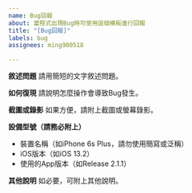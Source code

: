 ```yaml
---
name: Bug回報
about: 當程式出現Bug時可使用這個模板進行回報
title: "[Bug回報]"
labels: bug
assignees: ming900518

---
```


**敘述問題**
請用簡短的文字敘述問題。

**如何復現**
請說明怎麼操作會導致Bug發生。

**截圖或錄影**
如果方便，請附上截圖或螢幕錄影。

**設備型號（請務必附上）**
 - 裝置名稱（如iPhone 6s Plus，請勿使用簡寫或泛稱）
 - iOS版本（如iOS 13.2）
 - 使用的App版本（如Release 2.1.1）

**其他說明**
如必要，可附上其他說明。
